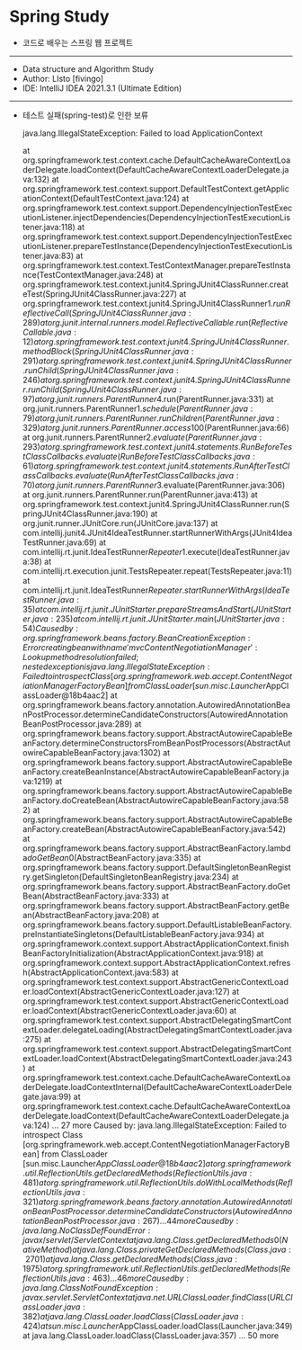 # Spring Study

* 코드로 배우는 스프링 웹 프로젝트

<hr/>

* Data structure and Algorithm Study
* Author: LIsto [fivingo]
* IDE: IntelliJ IDEA 2021.3.1 (Ultimate Edition)

<hr/>

* 테스트 실패(spring-test)로 인한 보류






    java.lang.IllegalStateException: Failed to load ApplicationContext

	at org.springframework.test.context.cache.DefaultCacheAwareContextLoaderDelegate.loadContext(DefaultCacheAwareContextLoaderDelegate.java:132)
	at org.springframework.test.context.support.DefaultTestContext.getApplicationContext(DefaultTestContext.java:124)
	at org.springframework.test.context.support.DependencyInjectionTestExecutionListener.injectDependencies(DependencyInjectionTestExecutionListener.java:118)
	at org.springframework.test.context.support.DependencyInjectionTestExecutionListener.prepareTestInstance(DependencyInjectionTestExecutionListener.java:83)
	at org.springframework.test.context.TestContextManager.prepareTestInstance(TestContextManager.java:248)
	at org.springframework.test.context.junit4.SpringJUnit4ClassRunner.createTest(SpringJUnit4ClassRunner.java:227)
	at org.springframework.test.context.junit4.SpringJUnit4ClassRunner$1.runReflectiveCall(SpringJUnit4ClassRunner.java:289)
	at org.junit.internal.runners.model.ReflectiveCallable.run(ReflectiveCallable.java:12)
	at org.springframework.test.context.junit4.SpringJUnit4ClassRunner.methodBlock(SpringJUnit4ClassRunner.java:291)
	at org.springframework.test.context.junit4.SpringJUnit4ClassRunner.runChild(SpringJUnit4ClassRunner.java:246)
	at org.springframework.test.context.junit4.SpringJUnit4ClassRunner.runChild(SpringJUnit4ClassRunner.java:97)
	at org.junit.runners.ParentRunner$4.run(ParentRunner.java:331)
	at org.junit.runners.ParentRunner$1.schedule(ParentRunner.java:79)
	at org.junit.runners.ParentRunner.runChildren(ParentRunner.java:329)
	at org.junit.runners.ParentRunner.access$100(ParentRunner.java:66)
	at org.junit.runners.ParentRunner$2.evaluate(ParentRunner.java:293)
	at org.springframework.test.context.junit4.statements.RunBeforeTestClassCallbacks.evaluate(RunBeforeTestClassCallbacks.java:61)
	at org.springframework.test.context.junit4.statements.RunAfterTestClassCallbacks.evaluate(RunAfterTestClassCallbacks.java:70)
	at org.junit.runners.ParentRunner$3.evaluate(ParentRunner.java:306)
	at org.junit.runners.ParentRunner.run(ParentRunner.java:413)
	at org.springframework.test.context.junit4.SpringJUnit4ClassRunner.run(SpringJUnit4ClassRunner.java:190)
	at org.junit.runner.JUnitCore.run(JUnitCore.java:137)
	at com.intellij.junit4.JUnit4IdeaTestRunner.startRunnerWithArgs(JUnit4IdeaTestRunner.java:69)
	at com.intellij.rt.junit.IdeaTestRunner$Repeater$1.execute(IdeaTestRunner.java:38)
	at com.intellij.rt.execution.junit.TestsRepeater.repeat(TestsRepeater.java:11)
	at com.intellij.rt.junit.IdeaTestRunner$Repeater.startRunnerWithArgs(IdeaTestRunner.java:35)
	at com.intellij.rt.junit.JUnitStarter.prepareStreamsAndStart(JUnitStarter.java:235)
	at com.intellij.rt.junit.JUnitStarter.main(JUnitStarter.java:54)
    Caused by: org.springframework.beans.factory.BeanCreationException: Error creating bean with name 'mvcContentNegotiationManager': Lookup method resolution failed; nested exception is java.lang.IllegalStateException: Failed to introspect Class [org.springframework.web.accept.ContentNegotiationManagerFactoryBean] from ClassLoader [sun.misc.Launcher$AppClassLoader@18b4aac2]
    at org.springframework.beans.factory.annotation.AutowiredAnnotationBeanPostProcessor.determineCandidateConstructors(AutowiredAnnotationBeanPostProcessor.java:289)
    at org.springframework.beans.factory.support.AbstractAutowireCapableBeanFactory.determineConstructorsFromBeanPostProcessors(AbstractAutowireCapableBeanFactory.java:1302)
    at org.springframework.beans.factory.support.AbstractAutowireCapableBeanFactory.createBeanInstance(AbstractAutowireCapableBeanFactory.java:1219)
    at org.springframework.beans.factory.support.AbstractAutowireCapableBeanFactory.doCreateBean(AbstractAutowireCapableBeanFactory.java:582)
    at org.springframework.beans.factory.support.AbstractAutowireCapableBeanFactory.createBean(AbstractAutowireCapableBeanFactory.java:542)
    at org.springframework.beans.factory.support.AbstractBeanFactory.lambda$doGetBean$0(AbstractBeanFactory.java:335)
    at org.springframework.beans.factory.support.DefaultSingletonBeanRegistry.getSingleton(DefaultSingletonBeanRegistry.java:234)
    at org.springframework.beans.factory.support.AbstractBeanFactory.doGetBean(AbstractBeanFactory.java:333)
    at org.springframework.beans.factory.support.AbstractBeanFactory.getBean(AbstractBeanFactory.java:208)
    at org.springframework.beans.factory.support.DefaultListableBeanFactory.preInstantiateSingletons(DefaultListableBeanFactory.java:934)
    at org.springframework.context.support.AbstractApplicationContext.finishBeanFactoryInitialization(AbstractApplicationContext.java:918)
    at org.springframework.context.support.AbstractApplicationContext.refresh(AbstractApplicationContext.java:583)
    at org.springframework.test.context.support.AbstractGenericContextLoader.loadContext(AbstractGenericContextLoader.java:127)
    at org.springframework.test.context.support.AbstractGenericContextLoader.loadContext(AbstractGenericContextLoader.java:60)
    at org.springframework.test.context.support.AbstractDelegatingSmartContextLoader.delegateLoading(AbstractDelegatingSmartContextLoader.java:275)
    at org.springframework.test.context.support.AbstractDelegatingSmartContextLoader.loadContext(AbstractDelegatingSmartContextLoader.java:243)
    at org.springframework.test.context.cache.DefaultCacheAwareContextLoaderDelegate.loadContextInternal(DefaultCacheAwareContextLoaderDelegate.java:99)
    at org.springframework.test.context.cache.DefaultCacheAwareContextLoaderDelegate.loadContext(DefaultCacheAwareContextLoaderDelegate.java:124)
    ... 27 more
    Caused by: java.lang.IllegalStateException: Failed to introspect Class [org.springframework.web.accept.ContentNegotiationManagerFactoryBean] from ClassLoader [sun.misc.Launcher$AppClassLoader@18b4aac2]
    at org.springframework.util.ReflectionUtils.getDeclaredMethods(ReflectionUtils.java:481)
    at org.springframework.util.ReflectionUtils.doWithLocalMethods(ReflectionUtils.java:321)
    at org.springframework.beans.factory.annotation.AutowiredAnnotationBeanPostProcessor.determineCandidateConstructors(AutowiredAnnotationBeanPostProcessor.java:267)
    ... 44 more
    Caused by: java.lang.NoClassDefFoundError: javax/servlet/ServletContext
    at java.lang.Class.getDeclaredMethods0(Native Method)
    at java.lang.Class.privateGetDeclaredMethods(Class.java:2701)
    at java.lang.Class.getDeclaredMethods(Class.java:1975)
    at org.springframework.util.ReflectionUtils.getDeclaredMethods(ReflectionUtils.java:463)
    ... 46 more
    Caused by: java.lang.ClassNotFoundException: javax.servlet.ServletContext
    at java.net.URLClassLoader.findClass(URLClassLoader.java:382)
    at java.lang.ClassLoader.loadClass(ClassLoader.java:424)
    at sun.misc.Launcher$AppClassLoader.loadClass(Launcher.java:349)
    at java.lang.ClassLoader.loadClass(ClassLoader.java:357)
    ... 50 more


